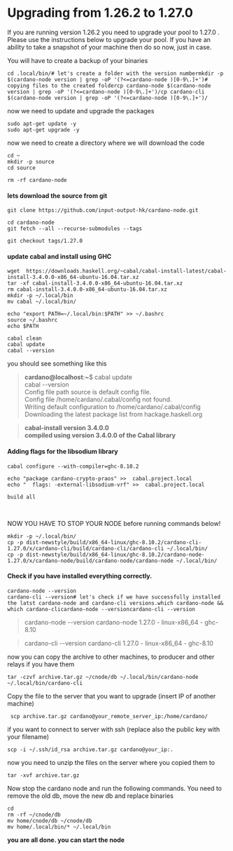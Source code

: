 # Upgrading from 1.26.2 to 1.27.0

If you are running version 1.26.2 you need to upgrade your pool to 1.27.0 . Please use the instructions below to upgrade your pool.​ If you have an ability to take a snapshot of your machine then do so now, just in case.

You will have to create a backup of your binaries

```text
cd .local/bin/​# let's create a folder with the version numbermkdir -p $(cardano-node version | grep -oP '(?<=cardano-node )[0-9\.]+')​# copying files to the created foldercp cardano-node $(cardano-node version | grep -oP '(?<=cardano-node )[0-9\.]+')/cp cardano-cli $(cardano-node version | grep -oP '(?<=cardano-node )[0-9\.]+')/
```

now we need to update and upgrade the packages

```text
sudo apt-get update -y
sudo apt-get upgrade -y​
```

now we need to create a directory where we will download the code

```text
cd ~
mkdir -p source
cd source
```

```text
rm -rf cardano-node
```

#### lets download the source from git

```text
git clone https://github.com/input-output-hk/cardano-node.git

cd cardano-node
git fetch --all --recurse-submodules --tags

git checkout tags/1.27.0
```

####  update cabal and install using GHC

```text
wget  https://downloads.haskell.org/~cabal/cabal-install-latest/cabal-install-3.4.0.0-x86_64-ubuntu-16.04.tar.xz
tar -xf cabal-install-3.4.0.0-x86_64-ubuntu-16.04.tar.xz
rm cabal-install-3.4.0.0-x86_64-ubuntu-16.04.tar.xz
mkdir -p ~/.local/bin
mv cabal ~/.local/bin/
```

```text
echo "export PATH=~/.local/bin:$PATH" >> ~/.bashrc 
source ~/.bashrc 
echo $PATH
```

```text
cabal clean
cabal update
cabal --version
```

you should see something like this

> **cardano@localhost**:**~**$  cabal update  
> cabal --version  
> Config file path source is default config file.  
> Config file /home/cardano/.cabal/config not found.  
> Writing default configuration to /home/cardano/.cabal/config  
> Downloading the latest package list from hackage.haskell.org

> **cabal-install version 3.4.0.0  
> compiled using version 3.4.0.0 of the Cabal library**

#### Adding flags for the libsodium library

```text
cabal configure --with-compiler=ghc-8.10.2
```

```text
echo "package cardano-crypto-praos" >>  cabal.project.local
echo "  flags: -external-libsodium-vrf" >>  cabal.project.local
```

```text
build all
```

​

NOW YOU HAVE TO STOP YOUR NODE before running commands below!

```text
mkdir -p ~/.local/bin/
cp -p dist-newstyle/build/x86_64-linux/ghc-8.10.2/cardano-cli-1.27.0/x/cardano-cli/build/cardano-cli/cardano-cli ~/.local/bin/
cp -p dist-newstyle/build/x86_64-linux/ghc-8.10.2/cardano-node-1.27.0/x/cardano-node/build/cardano-node/cardano-node ~/.local/bin/
```

#### Check if you have installed everything correctly.

```text
cardano-node --version
cardano-cli --version# let's check if we have successfully installed the latst cardano-node and cardano-cli versions.which cardano-node && which cardano-clicardano-node --versioncardano-cli --version
```

> cardano-node --version cardano-node 1.27.0 - linux-x86\_64 - ghc-8.10

> cardano-cli --version cardano-cli 1.27.0 - linux-x86\_64 - ghc-8.10

now you can copy the archive to other machines, to producer and other relays if you have them

```text
tar -czvf archive.tar.gz ~/cnode/db ~/.local/bin/cardano-node ~/.local/bin/cardano-cli
```

 Copy the file to the server that you want to upgrade \(insert IP of another machine\)

```text
 scp archive.tar.gz cardano@your_remote_server_ip:/home/cardano/
```

if you want to connect to server with ssh \(replace also the public key with your filename\)

```text
scp -i ~/.ssh/id_rsa archive.tar.gz cardano@your_ip:.
```

now you need to unzip the files on the server where you copied them to

```text
tar -xvf archive.tar.gz 
```

Now stop the cardano node and run the following commands. You need to remove the old db, move the new db and replace binaries

```text
cd
rm -rf ~/cnode/db 
mv home/cnode/db ~/cnode/db
mv home/.local/bin/* ~/.local/bin 
```

**you are all done. you can start the node**

